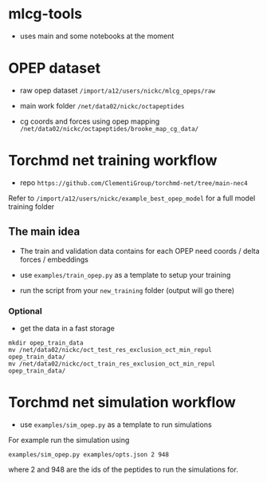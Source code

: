 # mlcg-tools

+ uses main and some notebooks at the moment


# OPEP dataset

+ raw opep dataset `/import/a12/users/nickc/mlcg_opeps/raw`

+ main work folder `/net/data02/nickc/octapeptides`

+ cg coords and forces using opep mapping `/net/data02/nickc/octapeptides/brooke_map_cg_data/`


# Torchmd net training workflow

+ repo `https://github.com/ClementiGroup/torchmd-net/tree/main-nec4`

Refer to `/import/a12/users/nickc/example_best_opep_model` for a full model training folder

## The main idea

+ The train and validation data contains for each OPEP need coords / delta forces / embeddings

+ use `examples/train_opep.py` as a template to setup your training

+ run the script from your `new_training` folder (output will go there)

### Optional

+ get the data in a fast storage

```
mkdir opep_train_data
mv /net/data02/nickc/oct_test_res_exclusion_oct_min_repul opep_train_data/
mv /net/data02/nickc/oct_train_res_exclusion_oct_min_repul opep_train_data/

```

# Torchmd net simulation workflow

+ use `examples/sim_opep.py` as a template to run simulations

For example run the simulation using
```
examples/sim_opep.py examples/opts.json 2 948
```

where 2 and 948 are the ids of the peptides to run the simulations for.

